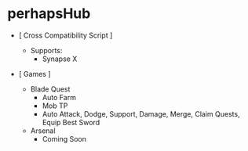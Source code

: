 # perhapsHub

- [ Cross Compatibility Script ] 
  - Supports: 
    - Synapse X
 
 - [ Games ] 
   - Blade Quest
     - Auto Farm
     - Mob TP
     - Auto Attack, Dodge, Support, Damage, Merge, Claim Quests, Equip Best Sword
   - Arsenal
     - Coming Soon 
